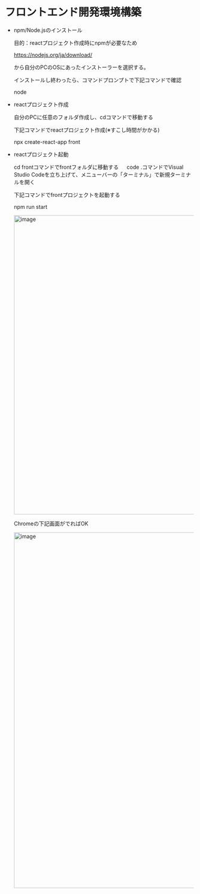
# フロントエンド開発環境構築
* npm/Node.jsのインストール

  目的：reactプロジェクト作成時にnpmが必要なため

  https://nodejs.org/ja/download/
  
  から自分のPCのOSにあったインストーラーを選択する。
  
  インストールし終わったら、コマンドプロンプトで下記コマンドで確認
  
  node
  
* reactプロジェクト作成
  
  自分のPCに任意のフォルダ作成し、cdコマンドで移動する
  
  下記コマンドでreactプロジェクト作成(※すこし時間がかかる)
   
  npx create-react-app front

* reactプロジェクト起動
  
  cd frontコマンドでfrontフォルダに移動する
　
  code .コマンドでVisual Studio Codeを立ち上げて、メニューバーの「ターミナル」で新規ターミナルを開く
  
  下記コマンドでfrontプロジェクトを起動する
  
  npm run start
 
  <img width="797" alt="image" src="https://user-images.githubusercontent.com/113239293/189515338-c5e40b85-a380-44a2-8df2-264e72b585c0.png">
 
  Chromeの下記画面がでればOK
  
  <img width="948" alt="image" src="https://user-images.githubusercontent.com/113239293/189515465-edae02c1-7097-4e61-904f-2e72c2b3a555.png">

